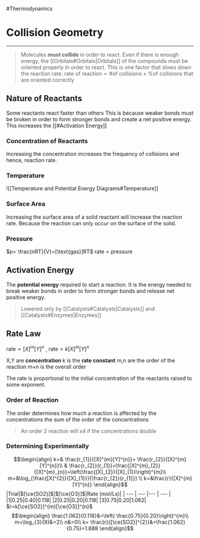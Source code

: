 #Thermodynamics 
# Collision Geometry
---
> Molecules **must collide** in order to react.
> Even if there is enough energy, the [[Orbitals#Orbitals|Orbitals]] of the compounds must be oriented properly in order to react. This is one factor that slows down the reaction rate.
> $\text{rate of reaction} \propto \text{\# of collisions} \times \text{\% of collisions that are oriented correctly}$ 

## Nature of Reactants
Some reactants react faster than others
This is because weaker bonds must be broken in order to form stronger bonds and create a net positive energy. This increases the [[#Activation Energy]]
### Concentration of Reactants
Increasing the concentration increases the frequency of collisions and hence, reaction rate.
### Temperature
![[Temperature and Potential Energy Diagrams#Temperature]]
### Surface Area
Increasing the surface area of a solid reactant will increase the reaction rate. Because the reaction can only occur on the surface of the solid.
### Pressure
$p= \frac{nRT}{V}=[\text{gas}]RT$
rate $\propto$ pressure
## Activation Energy
The **potential energy** required to start a reaction.
It is the energy needed to break weaker bonds in order to form stronger bonds and release net positive energy.
> Lowered only by [[Catalysts#Catalysts|Catalysts]] and [[Catalysts#Enzymes|Enzymes]]
## Rate Law
$\text{rate}\propto[X]^{m}[Y]^{n}$ , $\text{rate}=k[X]^{m}[Y]^{n}$

X,Y are **concentration**
k is the **rate constant**
m,n are the order of the reaction
m+n is the overall order

The rate is proportional to the initial concentration of the reactants raised to some exponent.
### Order of Reaction
The order determines how much a reaction is affected by the concentrations
the sum of the order of the concentrations
> An order 2 reaction will x4 if the concentrations double

### Determining Experimentally
$$\begin{align}
k=& \frac{r_{1}}{[X]^{m}[Y]^{n}}= \frac{r_{2}}{[X]^{m}[Y]^{n}}\\
& \frac{r_{2}}{r_{1}}=\frac{[X]^{m}_{2}}{[X]^{m}_{n}}=\left(\frac{[X]_{2}}{[X]_{1}}\right)^{m}\\
m=&\log_{\frac{[X]^{2}}{[X]_{1}}}{\frac{r_{2}}{r_{1}}} \\
k=&\frac{r}{[X]^{m}[Y]^{n}}
\end{align}$$
|Trial|$[\ce{SO2}]$|$[\ce{O3}]$|Rate (mol/Ls)|
| --- | --- |--- | --- |
|1|0.25|0.40|0.118|
|2|0.25|0.20|0.118|
|3|0.75|0.20|1.062|
$r=k[\ce{SO2}]^{m}[\ce{O3}]^{n}$
$$\begin{align}
\frac{1.062}{0.118}&=\left( \frac{0.75}{0.20}\right)^{m}\\
m=\log_{3}{9}&=2\\
n&=0\\
k= \frac{r}{[\ce{SO2}]^{2}}&=\frac{1.062}{0.75}=1.888
\end{align}$$